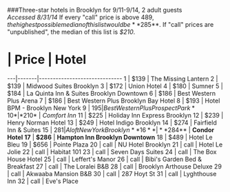 ###Three-star hotels in Brooklyn for 9/11-9/14, 2 adult guests  
*Accessed 8/31/14*
If every "call" price is above $489, the highest possible median of this list would be **$285**.
If "call" prices are "unpublished", the median of this list is *$210*.

 # | Price | Hotel
---|-------|------------------------------
 1 | $139  | The Missing Lantern
 2 | $139  | Midwood Suites Brooklyn
 3 | $172  | Union Hotel
 4 | $180  | Sumner
 5 | $184  | La Quinta Inn & Suites Brooklyn Downtown
 6 | $186  | Best Western Plus Arena
 7 | $186  | Best Western Plus Brooklyn Bay Hotel
 8 | $193  | Hotel BPM - Brooklyn New York
 9 | $195  | Best Western Plus Prospect Park
*10* | *$210*  | *Comfort Inn*
11 | $225  | Holiday Inn Express Brooklyn
12 | $239  | Henry Norman Hotel
13 | $249  | Hotel Indigo Brooklyn
14 | $274  | Fairfield Inn & Suites
15 | $281  | Aloft New York Brooklyn
**16** | **$284**  | **Condor Hotel**
**17** | **$286**  | **Hampton Inn Brooklyn Downtown**
18 | $489  | Hotel Le Bleu
19 | $656  | Pointe Plaza
20 | call  | NU Hotel Brooklyn
21 | call  | Hotel Le Jolie
22 | call  | Habitat 101
23 | call  | Seven Days Suites
24 | call  | The Box House Hotel
25 | call  | Leffert's Manor
26 | call  | Bibi's Garden Bed & Breakfast
27 | call  | The Loralei B&B
28 | call  | Brooklyn Arthouse Deluxe
29 | call  | Akwaaba Mansion B&B
30 | call  | 287 Hoyt St
31 | call  | Lyghthouse Inn
32 | call  | Eve's Place
